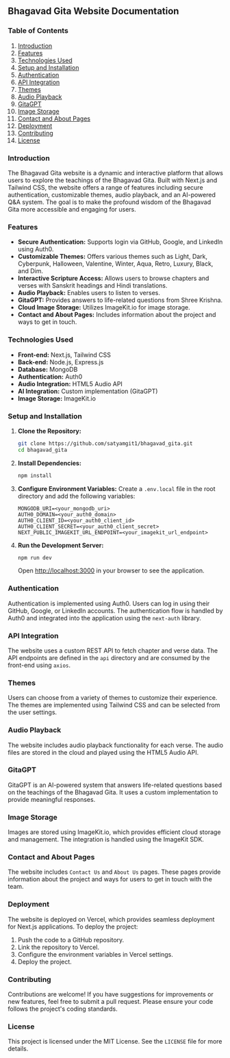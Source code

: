 ## Bhagavad Gita Website Documentation

### Table of Contents
1. [Introduction](#introduction)
2. [Features](#features)
3. [Technologies Used](#technologies-used)
4. [Setup and Installation](#setup-and-installation)
5. [Authentication](#authentication)
6. [API Integration](#api-integration)
7. [Themes](#themes)
8. [Audio Playback](#audio-playback)
9. [GitaGPT](#gitagpt)
10. [Image Storage](#image-storage)
11. [Contact and About Pages](#contact-and-about-pages)
12. [Deployment](#deployment)
13. [Contributing](#contributing)
14. [License](#license)

### Introduction
The Bhagavad Gita website is a dynamic and interactive platform that allows users to explore the teachings of the Bhagavad Gita. Built with Next.js and Tailwind CSS, the website offers a range of features including secure authentication, customizable themes, audio playback, and an AI-powered Q&A system. The goal is to make the profound wisdom of the Bhagavad Gita more accessible and engaging for users.

### Features
- **Secure Authentication:** Supports login via GitHub, Google, and LinkedIn using Auth0.
- **Customizable Themes:** Offers various themes such as Light, Dark, Cyberpunk, Halloween, Valentine, Winter, Aqua, Retro, Luxury, Black, and Dim.
- **Interactive Scripture Access:** Allows users to browse chapters and verses with Sanskrit headings and Hindi translations.
- **Audio Playback:** Enables users to listen to verses.
- **GitaGPT:** Provides answers to life-related questions from Shree Krishna.
- **Cloud Image Storage:** Utilizes ImageKit.io for image storage.
- **Contact and About Pages:** Includes information about the project and ways to get in touch.

### Technologies Used
- **Front-end:** Next.js, Tailwind CSS
- **Back-end:** Node.js, Express.js
- **Database:** MongoDB
- **Authentication:** Auth0
- **Audio Integration:** HTML5 Audio API
- **AI Integration:** Custom implementation (GitaGPT)
- **Image Storage:** ImageKit.io

### Setup and Installation
1. **Clone the Repository:**
   ```bash
   git clone https://github.com/satyamgit1/bhagavad_gita.git
   cd bhagavad_gita
   ```

2. **Install Dependencies:**
   ```bash
   npm install
   ```

3. **Configure Environment Variables:**
   Create a `.env.local` file in the root directory and add the following variables:
   ```plaintext
   MONGODB_URI=<your_mongodb_uri>
   AUTH0_DOMAIN=<your_auth0_domain>
   AUTH0_CLIENT_ID=<your_auth0_client_id>
   AUTH0_CLIENT_SECRET=<your_auth0_client_secret>
   NEXT_PUBLIC_IMAGEKIT_URL_ENDPOINT=<your_imagekit_url_endpoint>
   ```

4. **Run the Development Server:**
   ```bash
   npm run dev
   ```
   Open [http://localhost:3000](http://localhost:3000) in your browser to see the application.

### Authentication
Authentication is implemented using Auth0. Users can log in using their GitHub, Google, or LinkedIn accounts. The authentication flow is handled by Auth0 and integrated into the application using the `next-auth` library.

### API Integration
The website uses a custom REST API to fetch chapter and verse data. The API endpoints are defined in the `api` directory and are consumed by the front-end using `axios`.

### Themes
Users can choose from a variety of themes to customize their experience. The themes are implemented using Tailwind CSS and can be selected from the user settings.

### Audio Playback
The website includes audio playback functionality for each verse. The audio files are stored in the cloud and played using the HTML5 Audio API.

### GitaGPT
GitaGPT is an AI-powered system that answers life-related questions based on the teachings of the Bhagavad Gita. It uses a custom implementation to provide meaningful responses.

### Image Storage
Images are stored using ImageKit.io, which provides efficient cloud storage and management. The integration is handled using the ImageKit SDK.

### Contact and About Pages
The website includes `Contact Us` and `About Us` pages. These pages provide information about the project and ways for users to get in touch with the team.

### Deployment
The website is deployed on Vercel, which provides seamless deployment for Next.js applications. To deploy the project:
1. Push the code to a GitHub repository.
2. Link the repository to Vercel.
3. Configure the environment variables in Vercel settings.
4. Deploy the project.

### Contributing
Contributions are welcome! If you have suggestions for improvements or new features, feel free to submit a pull request. Please ensure your code follows the project's coding standards.

### License
This project is licensed under the MIT License. See the `LICENSE` file for more details.


